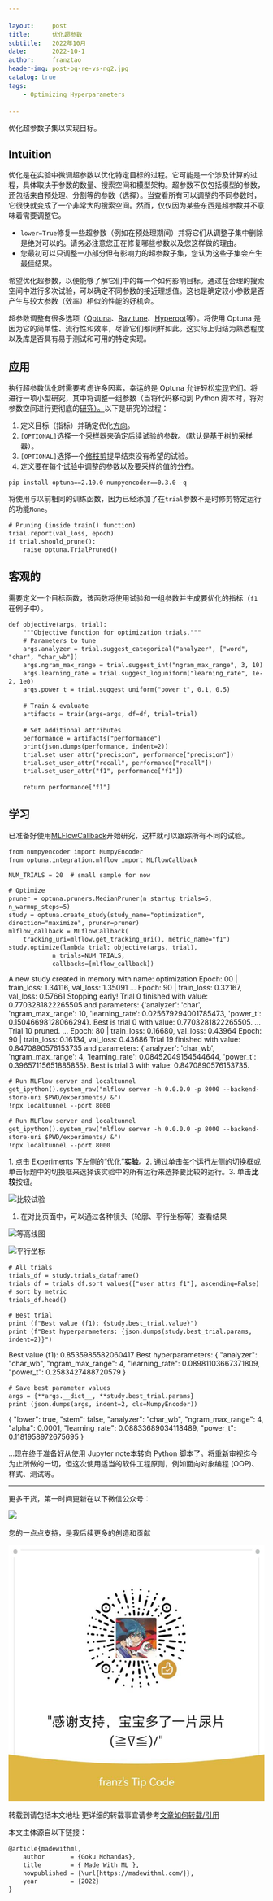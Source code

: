 ```yaml
---

layout:     post
title:      优化超参数
subtitle:   2022年10月
date:       2022-10-1
author:     franztao
header-img: post-bg-re-vs-ng2.jpg
catalog: true
tags:
    - Optimizing Hyperparameters

---
```


优化超参数子集以实现目标。

## Intuition

优化是在实验中微调超参数以优化特定目标的过程。它可能是一个涉及计算的过程，具体取决于参数的数量、搜索空间和模型架构。超参数不仅包括模型的参数，还包括来自预处理、分割等的参数（选择）。当查看所有可以调整的不同参数时，它很快就变成了一个非常大的搜索空间。然而，仅仅因为某些东西是超参数并不意味着需要调整它。

- `lower=True`修复一些超参数（例如在预处理期间）并将它们从调整子集中删除是绝对可以的。请务必注意您正在修复哪些参数以及您这样做的理由。
- 您最初可以只调整一小部分但有影响力的超参数子集，您认为这些子集会产生最佳结果。

希望优化超参数，以便能够了解它们中的每一个如何影响目标。通过在合理的搜索空间中进行多次试验，可以确定不同参数的接近理想值。这也是确定较小参数是否产生与较大参数（效率）相似的性能的好机会。

超参数调整有很多选项（[Optuna](https://github.com/optuna/optuna)、[Ray tune](https://github.com/ray-project/ray/tree/master/python/ray/tune)、[Hyperopt](https://github.com/hyperopt/hyperopt)等）。将使用 Optuna 是因为它的简单性、流行性和效率，尽管它们都同样如此。这实际上归结为熟悉程度以及库是否具有易于测试和可用的特定实现。

## 应用

执行超参数优化时需要考虑许多因素，幸运的是 Optuna 允许轻松[实现](https://optuna.readthedocs.io/en/stable/reference/)它们。将进行一项小型研究，其中将调整一组参数（当将代码移动到 Python 脚本时，将对参数空间进行更彻底的[研究）。](https://optuna.readthedocs.io/en/stable/reference/study.html)以下是研究的过程：

1. 定义目标（指标）并确定优化[方向](https://optuna.readthedocs.io/en/stable/reference/generated/optuna.study.StudyDirection.html#optuna.study.StudyDirection)。
2. `[OPTIONAL]`选择一个[采样器](https://optuna.readthedocs.io/en/stable/reference/samplers.html)来确定后续试验的参数。（默认是基于树的采样器）。
3. `[OPTIONAL]`选择一个[修枝剪](https://optuna.readthedocs.io/en/stable/reference/pruners.html)提早结束没有希望的试验。
4. 定义要在每个[试验](https://optuna.readthedocs.io/en/stable/reference/trial.html)中调整的参数以及要采样的值的[分布](https://optuna.readthedocs.io/en/stable/reference/generated/optuna.trial.Trial.html#optuna-trial-trial)。

```
pip install optuna==2.10.0 numpyencoder==0.3.0 -q
```

将使用与以前相同的训练函数，因为已经添加了在`trial`参数不是时修剪特定运行的功能`None`。

```
# Pruning (inside train() function)
trial.report(val_loss, epoch)
if trial.should_prune():
    raise optuna.TrialPruned()

```



## 客观的

需要定义一个目标函数，该函数将使用试验和一组参数并生成要优化的指标（`f1`在例子中）。

```
def objective(args, trial):
    """Objective function for optimization trials."""
    # Parameters to tune
    args.analyzer = trial.suggest_categorical("analyzer", ["word", "char", "char_wb"])
    args.ngram_max_range = trial.suggest_int("ngram_max_range", 3, 10)
    args.learning_rate = trial.suggest_loguniform("learning_rate", 1e-2, 1e0)
    args.power_t = trial.suggest_uniform("power_t", 0.1, 0.5)

    # Train & evaluate
    artifacts = train(args=args, df=df, trial=trial)

    # Set additional attributes
    performance = artifacts["performance"]
    print(json.dumps(performance, indent=2))
    trial.set_user_attr("precision", performance["precision"])
    trial.set_user_attr("recall", performance["recall"])
    trial.set_user_attr("f1", performance["f1"])

    return performance["f1"]

```



## 学习

已准备好使用[MLFlowCallback](https://optuna.readthedocs.io/en/stable/reference/generated/optuna.integration.MLflowCallback.html)开始研究，这样就可以跟踪所有不同的试验。

```
from numpyencoder import NumpyEncoder
from optuna.integration.mlflow import MLflowCallback

```

```
NUM_TRIALS = 20  # small sample for now

```

```
# Optimize
pruner = optuna.pruners.MedianPruner(n_startup_trials=5, n_warmup_steps=5)
study = optuna.create_study(study_name="optimization", direction="maximize", pruner=pruner)
mlflow_callback = MLflowCallback(
    tracking_uri=mlflow.get_tracking_uri(), metric_name="f1")
study.optimize(lambda trial: objective(args, trial),
            n_trials=NUM_TRIALS,
            callbacks=[mlflow_callback])

```

A new study created in memory with name: optimization
Epoch: 00 | train_loss: 1.34116, val_loss: 1.35091
...
Epoch: 90 | train_loss: 0.32167, val_loss: 0.57661
Stopping early!
Trial 0 finished with value: 0.7703281822265505 and parameters: {'analyzer': 'char', 'ngram_max_range': 10, 'learning_rate': 0.025679294001785473, 'power_t': 0.15046698128066294}. Best is trial 0 with value: 0.7703281822265505.
...
Trial 10 pruned.
...
Epoch: 80 | train_loss: 0.16680, val_loss: 0.43964
Epoch: 90 | train_loss: 0.16134, val_loss: 0.43686
Trial 19 finished with value: 0.8470890576153735 and parameters: {'analyzer': 'char_wb', 'ngram_max_range': 4, 'learning_rate': 0.08452049154544644, 'power_t': 0.39657115651885855}. Best is trial 3 with value: 0.8470890576153735.



```
# Run MLFlow server and localtunnel
get_ipython().system_raw("mlflow server -h 0.0.0.0 -p 8000 --backend-store-uri $PWD/experiments/ &")
!npx localtunnel --port 8000

```

```
# Run MLFlow server and localtunnel
get_ipython().system_raw("mlflow server -h 0.0.0.0 -p 8000 --backend-store-uri $PWD/experiments/ &")
!npx localtunnel --port 8000

```



1\. 点击 Experiments 下左侧的“优化”**实验**。2\. 通过单击每个运行左侧的切换框或单击标题中的切换框来选择该实验中的所有运行来选择要比较的运行。3\. 单击**比较**按钮。

![比较试验](https://madewithml.com/static/images/mlops/hyperparameter_optimization/compare.png)

1. 在对比页面中，可以通过各种镜头（轮廓、平行坐标等）查看结果

![等高线图](https://madewithml.com/static/images/mlops/hyperparameter_optimization/contour.png)

![平行坐标](https://madewithml.com/static/images/mlops/hyperparameter_optimization/parallel_coordinates.png)

```
# All trials
trials_df = study.trials_dataframe()
trials_df = trials_df.sort_values(["user_attrs_f1"], ascending=False)  # sort by metric
trials_df.head()

```

```
# Best trial
print (f"Best value (f1): {study.best_trial.value}")
print (f"Best hyperparameters: {json.dumps(study.best_trial.params, indent=2)}")

```

Best value (f1): 0.8535985582060417
Best hyperparameters: {
  "analyzer": "char_wb",
  "ngram_max_range": 4,
  "learning_rate": 0.08981103667371809,
  "power_t": 0.2583427488720579
}

```
# Save best parameter values
args = {**args.__dict__, **study.best_trial.params}
print (json.dumps(args, indent=2, cls=NumpyEncoder))

```

{
  "lower": true,
  "stem": false,
  "analyzer": "char_wb",
  "ngram_max_range": 4,
  "alpha": 0.0001,
  "learning_rate": 0.08833689034118489,
  "power_t": 0.1181958972675695
}





...现在终于准备好从使用 Jupyter note本转向 Python 脚本了。将重新审视迄今为止所做的一切，但这次使用适当的软件工程原则，例如面向对象编程 (OOP)、样式、测试等。

___

更多干货，第一时间更新在以下微信公众号：

![](https://raw.githubusercontent.com/franztao/blog_picture/main/marktext/2022-12-03-12-49-27-weixin.png)

您的一点点支持，是我后续更多的创造和贡献

![](https://raw.githubusercontent.com/franztao/blog_picture/main/marktext/2022-12-03-12-50-26-0ea6fc0f877f03a079f15c70641fa7b.jpg)



转载到请包括本文地址
更详细的转载事宜请参考[文章如何转载/引用](https://franztao.github.io/2022/12/04/%E6%96%87%E7%AB%A0%E5%A6%82%E4%BD%95%E8%BD%AC%E8%BD%BD%E5%92%8C%E5%BC%95%E7%94%A8/)

本文主体源自以下链接：

```
@article{madewithml,
    author       = {Goku Mohandas},
    title        = { Made With ML },
    howpublished = {\url{https://madewithml.com/}},
    year         = {2022}
}
```